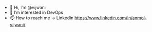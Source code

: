 - 👋 Hi, I’m @vijwani
- 👀 I’m interested in DevOps 
- 📫 How to reach me -> Linkedin https://www.linkedin.com/in/anmol-vijwani/

<!---
vijwani/vijwani is a ✨ special ✨ repository because its `README.md` (this file) appears on your GitHub profile.
You can click the Preview link to take a look at your changes.
--->
